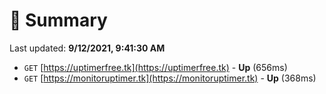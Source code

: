 # 📖 Summary
Last updated: **9/12/2021, 9:41:30 AM**

- `GET` [https://uptimerfree.tk](https://uptimerfree.tk) - **Up** (656ms)
- `GET` [https://monitoruptimer.tk](https://monitoruptimer.tk) - **Up** (368ms)

